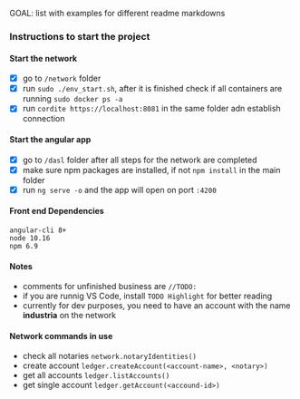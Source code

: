 GOAL: list with examples for different readme markdowns

### Instructions to start the project
#### **Start the network**
- [x] go to `/network` folder
- [x] run `sudo ./env_start.sh`, after it is finished check if all containers are running `sudo docker ps -a`
- [x] run `cordite https://localhost:8081` in the same folder adn establish connection

#### **Start the angular app**
- [x] go to `/dasl` folder after all steps for the network are completed
- [x] make sure npm packages are installed, if not `npm install` in the main folder
- [x] run `ng serve -o` and the app will open on port `:4200`

#### **Front end Dependencies**
    angular-cli 8+
    node 10.16
    npm 6.9

#### Notes
  * comments for unfinished business are ` //TODO: ` 
  * if you are runnig VS Code, install `TODO Highlight` for better reading
  * currently for dev purposes, you need to have an account with the name **industria** on the network

#### Network commands in use
  * check all notaries `network.notaryIdentities()`
  * create account `ledger.createAccount(<account-name>, <notary>)`
  * get all accounts `ledger.listAccounts()`
  * get single account `ledger.getAccount(<accound-id>)`
